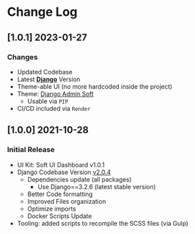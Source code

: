 # Change Log

## [1.0.1] 2023-01-27
### Changes

- Updated Codebase
- Latest **[Django](https://appseed.us/admin-dashboards/django/)** Version
- Theme-able UI (no more hardcoded inside the project)
- Theme: [Django Admin Soft](https://github.com/app-generator/django-admin-soft-dashboard)
  - Usable via `PIP`
- CI/CD included via `Render`

## [1.0.0] 2021-10-28
### Initial Release

- UI Kit: Soft UI Dashboard v1.0.1
- Django Codebase Version [v2.0.4](https://github.com/app-generator/boilerplate-code-django-dashboard/releases)
  - Dependencies update (all packages)
    - Use Django==3.2.6 (latest stable version)
  - Better Code formatting
  - Improved Files organization
  - Optimize imports
  - Docker Scripts Update
- Tooling: added scripts to recompile the SCSS files (via Gulp)
